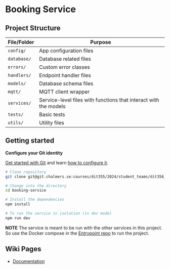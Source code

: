 # Booking Service

## Project Structure

| File/Folder   | Purpose            
| ------------- | ---------------------------------------------------------------- |  
| `config/`     | App configuration files                                          |
| `database/`   | Database related files                                           |
| `errors/`     | Custom error classes                                             |   
| `handlers/`   | Endpoint handler files                                           |   
| `models/`     | Database schema files                                            |   
| `mqtt/`       | MQTT client wrapper                                              |  
| `services/`   | Service-level files with functions that interact with the models |   
| `tests/`      | Basic tests                                                      |   
| `utils/`      | Utility files                                                    |                           
                            

## Getting started

**Configure your Git identity**

[Get started with Git](https://git.chalmers.se/help/topics/git/get_started.md) and learn [how to configure it](https://git.chalmers.se/help/topics/git/how_to_install_git/index.md#configure-git).

```bash
# Clone repository
git clone git@git.chalmers.se:courses/dit355/2024/student_teams/dit356_2024_02/booking-service.git

# Change into the directory
cd booking-service

# Install the dependencies 
npm install

# To run the service in isolation (in dev mode)
npm run dev
```

**NOTE** The service is meant to be run with the other services in this project. So use the Docker compose in the [Entrypoint repo](https://git.chalmers.se/courses/dit355/2024/student_teams/dit356_2024_02/entrypoint) to run the project.

## Wiki Pages

- [Documentation](https://git.chalmers.se/courses/dit355/2024/student_teams/dit356_2024_02/booking-service/-/wikis/Home)